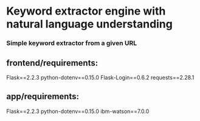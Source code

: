# Keyword extractor engine with natural language understanding

### Simple keyword extractor from a given URL

## frontend/requirements:
Flask==2.2.3
python-dotenv==0.15.0
Flask-Login==0.6.2
requests==2.28.1


## app/requirements:
Flask==2.2.3
python-dotenv==0.15.0
ibm-watson==7.0.0
